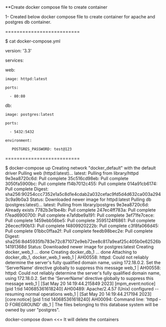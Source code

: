 **Create docker compose file to create container

1- Created below docker compose file to create container for apache and postgres db container.

==========================

$ cat docker-compose.yml 

version: '3.3'

services:

  web:
  
    image: httpd:latest
    
    ports:
    
      - 80:80

  db:
  
    image: postgres:latest
    
    ports:
    
      - 5432:5432
      
    environment:
    
       POSTGRES_PASSWORD: test@123
       
==========================

$ docker-compose up
Creating network "docker_default" with the default driver
Pulling web (httpd:latest)...
latest: Pulling from library/httpd
9e3ea8720c6d: Pull complete
35c516cd98eb: Pull complete
3050fa5900bc: Pull complete
f14b7012c455: Pull complete
014a91cb6174: Pull complete
Digest: sha256:90254ccc7352e1a5c8d1e4cdab2a032cefac9fd5d4d632ca003a2943c9a9b0a3
Status: Downloaded newer image for httpd:latest
Pulling db (postgres:latest)...
latest: Pulling from library/postgres
9e3ea8720c6d: Already exists
7782b3e1be4b: Pull complete
247ec4ff783a: Pull complete
f7ead6900700: Pull complete
e7afdbe9a191: Pull complete
3ef71fe7cece: Pull complete
1459ebb56be5: Pull complete
3595124f6861: Pull complete
26ececf90b13: Pull complete
f4809920222b: Pull complete
c3f8fa066d45: Pull complete
01bbc0ffaa2f: Pull complete
feedb98bec2e: Pull complete
Digest: sha256:8d45935fb783e72c871072e9eb72ee8c817a9eaf25c405b0e62526b14191368d
Status: Downloaded newer image for postgres:latest
Creating docker_web_1 ... done
Creating docker_db_1  ... done
Attaching to docker_db_1, docker_web_1
web_1  | AH00558: httpd: Could not reliably determine the server's fully qualified domain name, using 172.18.0.2. Set the 'ServerName' directive globally to suppress this message
web_1  | AH00558: httpd: Could not reliably determine the server's fully qualified domain name, using 172.18.0.2. Set the 'ServerName' directive globally to suppress this message
web_1  | [Sat May 20 14:19:44.215849 2023] [mpm_event:notice] [pid 1:tid 140685361618240] AH00489: Apache/2.4.57 (Unix) configured -- resuming normal operations
web_1  | [Sat May 20 14:19:44.217194 2023] [core:notice] [pid 1:tid 140685361618240] AH00094: Command line: 'httpd -D FOREGROUND'
db_1   | The files belonging to this database system will be owned by user "postgres".


docker-compose down  <<= It will delete the containers
